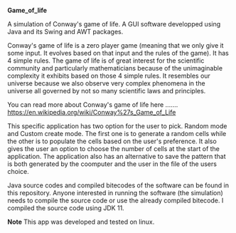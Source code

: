 **Game_of_life**

A simulation of Conway's game of life. A GUI software developped using Java and its Swing and AWT packages.

Conway's game of life is a zero player game (meaning that we only give it some input. It evolves based on that input and the rules of the game). It has 4 simple rules. The game of life is of great interest for the scientific community and particularly mathematicians because of the unimaginable complexity it exhibits based on those 4 simple rules. It resembles our universe because we also observe very complex phenomena in the universe all governed by not so many scientific laws and principles.

You can read more about Conway's game of life here ....... https://en.wikipedia.org/wiki/Conway%27s_Game_of_Life

This specific application has two option for the user to pick. Random mode and Custom create mode.
     The first one is to generate a random cells while the other is to populate the cells based on the user's preference. It also gives the user an option to choose the number of cells at the start of the application.
     The application also has an alternative to save the pattern that is both generated by the coomputer and the user in the file of the users choice.

Java source codes and compiled bitecodes of the software can be found in this repository. Anyone interested in running the software (the simulation) needs to compile the source code or use the already compiled bitecode. I compiled the source code using JDK 11.


**Note**
This app was developed and tested on linux.

